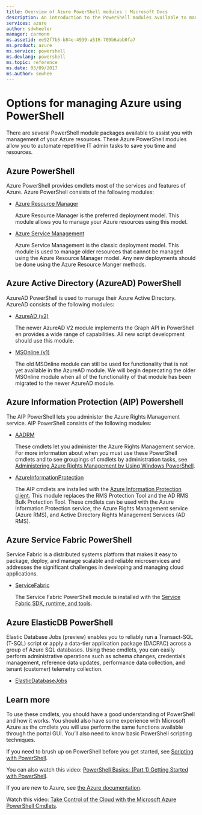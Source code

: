 ```yaml
---
title: Overview of Azure PowerShell modules | Microsoft Docs
description: An introduction to the PowerShell modules available to manage Azure resources.
services: azure
author: sdwheeler
manager: carmonm
ms.assetid: ee92f7b5-b84e-4939-a516-709b6abb0fa7
ms.product: azure
ms.service: powershell
ms.devlang: powershell
ms.topic: reference
ms.date: 03/09/2017
ms.author: sewhee
---
```


# Options for managing Azure using PowerShell

There are several PowerShell module packages available to assist you with management of your Azure
resources. These Azure PowerShell modules allow you to automate repetitive IT admin tasks to save
you time and resources.

## Azure PowerShell

Azure PowerShell provides cmdlets most of the services and features of Azure. Azure PowerShell
consists of the following modules:

* [Azure Resource Manager](/azps-concepts/resourcemanager/overview.md)

    Azure Resource Manager is the preferred deployment model. This module allows you to manage your
    Azure resources using this model.

* [Azure Service Management](/azps-concepts/servicemanagement/)

    Azure Service Management is the classic deployment model. This module is used to manage older
    resources that cannot be managed using the Azure Resource Manager model. Any new deployments
    should be done using the Azure Resource Manger methods.

## Azure Active Directory (AzureAD) PowerShell

AzureAD PowerShell is used to manage their Azure Active Directory. AzureAD consists of the
following modules:

* [AzureAD (v2)](/azps-concepts/azuread/)

    The newer AzureAD V2 module implements the Graph API in PowerShell en provides a wide range of
    capabilities. All new script development should use this module.

* [MSOnline (v1)](/azps-concepts/msonline/)

    The old MSOnline module can still be used for functionality that is not yet available in the
    AzureAD module. We will begin deprecating the older MSOnline module when all of the
    functionality of that module has been migrated to the newer AzureAD module.

## Azure Information Protection (AIP) Powershell

The AIP PowerShell lets you administer the Azure Rights Management service. AIP PowerShell consists
of the following modules:

* [AADRM](/azps-concepts/aadrm/)

    These cmdlets let you administer the Azure Rights Management service. For more information
    about when you must use these PowerShell cmdlets and to see groupings of cmdlets by
    administration tasks, see
    [Administering Azure Rights Management by Using Windows PowerShell](/information-protection/deploy-use/administer-powershell).

* [AzureInformationProtection](/azps-concepts/azureinformationprotection/)

    The AIP cmdlets are installed with the [Azure Information Protection client](/information-protection/rms-client/aip-client).
    This module replaces the RMS Protection Tool and the AD RMS Bulk Protection Tool. These cmdlets
    can be used with the Azure Information Protection service, the Azure Rights Management service
    (Azure RMS), and Active Directory Rights Management Services (AD RMS).

## Azure Service Fabric PowerShell

Service Fabric is a distributed systems platform that makes it easy to package, deploy, and manage
scalable and reliable microservices and addresses the significant challenges in developing and
managing cloud applications.

* [ServiceFabric](/azps-concepts/servicefabric/)

    The Service Fabric PowerShell module is installed with the
    [Service Fabric SDK, runtime, and tools](/azure/service-fabric/service-fabric-get-started).

## Azure ElasticDB PowerShell

Elastic Database Jobs (preview) enables you to reliably run a Transact-SQL (T-SQL) script or apply
a data-tier application package (DACPAC) across a group of Azure SQL databases. Using these
cmdlets, you can easily perform administrative operations such as schema changes, credentials
management, reference data updates, performance data collection, and tenant (customer) telemetry
collection.

* [ElasticDatabaseJobs](/azps-concepts/elasticdatabasejobs/)

## Learn more

To use these cmdlets, you should have a good understanding of PowerShell and how it works. You
should also have some experience with Microsoft Azure as the cmdlets you will use perform the same
functions available through the portal GUI. You’ll also need to know basic PowerShell scripting
techniques.

If you need to brush up on PowerShell before you get started, see
[Scripting with PowerShell](https://technet.microsoft.com/library/bb978526.aspx).

You can also watch this video:
[PowerShell Basics: (Part 1) Getting Started with PowerShell](https://channel9.msdn.com/Blogs/Taste-of-Premier/azps-conceptsBasicsPart1).

If you are new to Azure, see [the Azure documentation](https://docs.microsoft.com/azure/).

Watch this video:
[Take Control of the Cloud with the Microsoft Azure PowerShell Cmdlets](https://channel9.msdn.com/Events/TechEd/NorthAmerica/2013/WAD-B305#fbid=).
